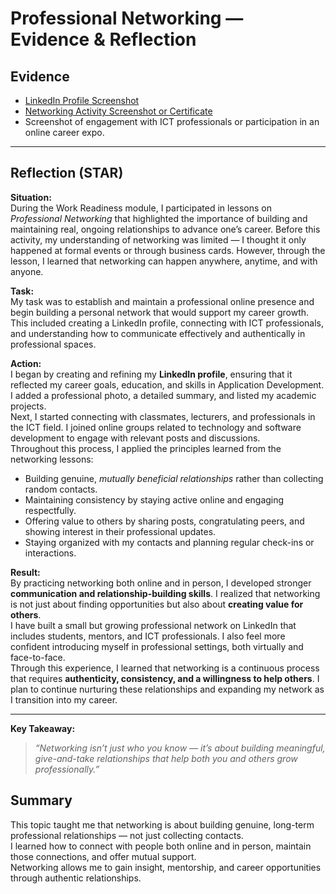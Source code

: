 # Professional Networking — Evidence & Reflection

## Evidence
- [LinkedIn Profile Screenshot](./artifacts/linkedin_profile.png)
- [Networking Activity Screenshot or Certificate](./artifacts/networking_certificate.png)
- Screenshot of engagement with ICT professionals or participation in an online career expo.

---

## Reflection (STAR)

**Situation:**  
During the Work Readiness module, I participated in lessons on *Professional Networking* that highlighted the importance of building and maintaining real, ongoing relationships to advance one’s career. Before this activity, my understanding of networking was limited — I thought it only happened at formal events or through business cards. However, through the lesson, I learned that networking can happen anywhere, anytime, and with anyone.

**Task:**  
My task was to establish and maintain a professional online presence and begin building a personal network that would support my career growth. This included creating a LinkedIn profile, connecting with ICT professionals, and understanding how to communicate effectively and authentically in professional spaces.

**Action:**  
I began by creating and refining my **LinkedIn profile**, ensuring that it reflected my career goals, education, and skills in Application Development. I added a professional photo, a detailed summary, and listed my academic projects.  
Next, I started connecting with classmates, lecturers, and professionals in the ICT field. I joined online groups related to technology and software development to engage with relevant posts and discussions.  
Throughout this process, I applied the principles learned from the networking lessons:
- Building genuine, *mutually beneficial relationships* rather than collecting random contacts.
- Maintaining consistency by staying active online and engaging respectfully.
- Offering value to others by sharing posts, congratulating peers, and showing interest in their professional updates.
- Staying organized with my contacts and planning regular check-ins or interactions.

**Result:**  
By practicing networking both online and in person, I developed stronger **communication and relationship-building skills**. I realized that networking is not just about finding opportunities but also about **creating value for others**.  
I have built a small but growing professional network on LinkedIn that includes students, mentors, and ICT professionals. I also feel more confident introducing myself in professional settings, both virtually and face-to-face.  
Through this experience, I learned that networking is a continuous process that requires **authenticity, consistency, and a willingness to help others**. I plan to continue nurturing these relationships and expanding my network as I transition into my career.

---

**Key Takeaway:**  
> *“Networking isn’t just who you know — it’s about building meaningful, give-and-take relationships that help both you and others grow professionally.”*

## Summary
This topic taught me that networking is about building genuine, long-term professional relationships — not just collecting contacts.  
I learned how to connect with people both online and in person, maintain those connections, and offer mutual support.  
Networking allows me to gain insight, mentorship, and career opportunities through authentic relationships.
